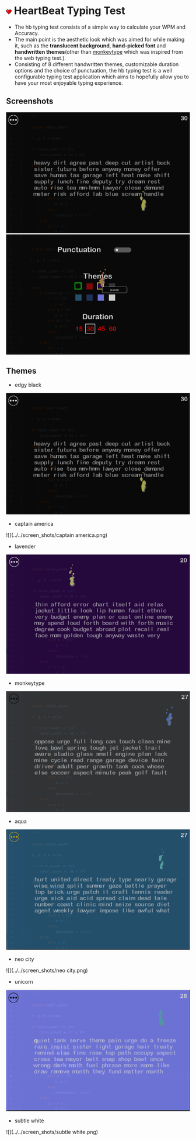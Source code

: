 # ![](assets/pyhb_icon.png) HeartBeat Typing Test
  - The hb typing test consists of a simple way to calculate your WPM and Accuracy.
  - The main point is the aesthetic look which was aimed for while making it, such as the **translucent background**,
    **hand-picked font** and **handwritten themes**(other than <a href="https://monkeytype.com/">monkeytype</a> which was inspired from the web typing test.).
  - Consisting of 8 different handwritten themes, customizable duration options and the choice of
    punctuation, the hb typing test is a well configurable typing test application which aims to hopefully 
    allow you to have your most enjoyable typing experience.

## Screenshots

![](../../screen_shots/type_test.png)
![](../../screen_shots/settings.png)

## Themes
  - edgy black

![](../../screen_shots/type_test.png)
  - captain america

![](../../screen_shots/captain america.png)
  - lavender

![](../../screen_shots/lavender.png)
  - monkeytype

![](../../screen_shots/monkeytype.png)
  - aqua

![](../../screen_shots/aqua.png)
  - neo city

![](../../screen_shots/neo city.png)
  - unicorn

![](../../screen_shots/unicorn.png)
  - subtle white

![](../../screen_shots/subtle white.png)
